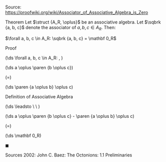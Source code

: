 # 

Source: https://proofwiki.org/wiki/Associator_of_Associative_Algebra_is_Zero

Theorem
Let $\struct {A_R, \oplus}$ be an associative algebra.
Let $\sqbrk {a, b, c}$ denote the associator of $a, b, c \in A_R$.
Then:

$\forall a, b, c \in A_R: \sqbrk {a, b, c} = \mathbf 0_R$


Proof









\(\ds \forall a, b, c \in A_R: \, \)



\(\ds a \oplus \paren {b \oplus c}\)

\(=\)







\(\ds \paren {a \oplus b} \oplus c\)





Definition of Associative Algebra








\(\ds \leadsto \ \ \)





\(\ds a \oplus \paren {b \oplus c} - \paren {a \oplus b} \oplus c\)

\(=\)







\(\ds \mathbf 0_R\)









$\blacksquare$


Sources
2002: John C. Baez: The Octonions: 1.1 Preliminaries




